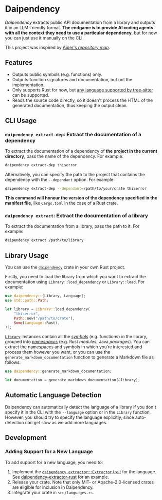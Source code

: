 # Daipendency

_Daipendency_ extracts public API documentation from a library and outputs it in an LLM-friendly format.
**The endgame is to provide AI coding agents with all the context they need to use a particular dependency**,
but for now you can just use it manually on the CLI.

This project was inspired by [Aider's _repository map_](https://aider.chat/docs/repomap.html).

## Features

- Outputs public symbols (e.g. functions) only.
- Outputs function signatures and documentation, but not the implementation.
- Only supports Rust for now, but [any language supported by tree-sitter](https://github.com/tree-sitter/tree-sitter/wiki/List-of-parsers) can be supported.
- Reads the source code directly, so it doesn't process the HTML of the generated documentation, thus keeping the output clean.

## CLI Usage

### `daipendency extract-dep`: Extract the documentation of a dependency

To extract the documentation of a dependency of **the project in the current directory**, pass the name of the dependency. For example:

```sh
daipendency extract-dep thiserror
```

Alternatively, you can specify the path to the project that contains the dependency with the `--dependant` option. For example:

```sh
daipendency extract-dep --dependant=/path/to/your/crate thiserror
```

**This command will honour the version of the dependency specified in the manifest file**,
like `Cargo.toml` in the case of a Rust crate.

### `daipendency extract`: Extract the documentation of a library

To extract the documentation from a library, pass the path to it. For example:

```sh
daipendency extract /path/to/library
```

## Library Usage

You can use the [`daipendency`](https://crates.io/crates/daipendency) crate in your own Rust project.

Firstly, you need to load the library from which you want to extract the documentation using `Library::load_dependency` or `Library::load`. For example:

```rust
use daipendency::{Library, Language};
use std::path::Path;

let library = Library::load_dependency(
    "thiserror",
    Path::new("/path/to/crate"),
    Some(Language::Rust),
)?;
```

[`Library`](https://docs.rs/daipendency/latest/daipendency/struct.Library.html) instances contain all the [_symbols_](https://docs.rs/daipendency-extractor/latest/daipendency_extractor/struct.Symbol.html) (e.g. functions) in the library, grouped into [_namespaces_](https://docs.rs/daipendency-extractor/latest/daipendency_extractor/struct.Namespace.html) (e.g. Rust _modules_, Java _packages_).
You can extract the namespaces and symbols in which you're interested and process them however you want,
or you can use the `generate_markdown_documentation` function to generate a Markdown file as follows:

```rust
use daipendency::generate_markdown_documentation;

let documentation = generate_markdown_documentation(&library);
```

## Automatic Language Detection

Daipendency can automatically detect the language of a library if you don't specify it in the CLI with the `--language` option or in the `Library` function.
However, you should try to specify the language explicitly, since auto-detection can get slow as we add more languages.

## Development

### Adding Support for a New Language

To add support for a new language, you need to:

1. Implement the [`daipendency_extractor::Extractor` trait](https://docs.rs/daipendency-extractor/latest/daipendency_extractor/trait.Extractor.html) for the language. See [daipendency-extractor-rust](https://github.com/daipendency/daipendency-extractor-rust) for an example.
2. Release your crate. Note that only MIT- or Apache-2.0-licensed crates are eligible for inclusion in Daipendency.
3. Integrate your crate in `src/languages.rs`.
